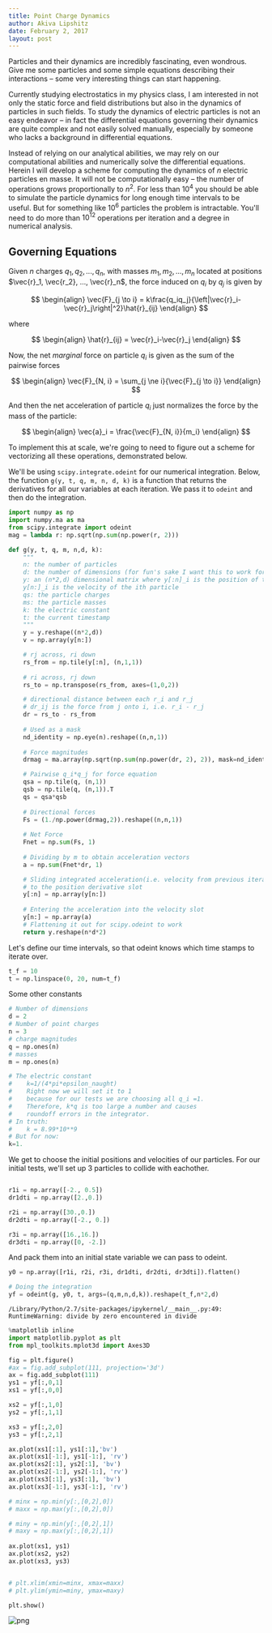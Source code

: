 ```yaml
---
title: Point Charge Dynamics
author: Akiva Lipshitz
date: February 2, 2017
layout: post
---
```

Particles and their dynamics are incredibly fascinating, even wondrous. Give me some particles and some simple equations describing their interactions – some very interesting things can start happening. 

Currently studying electrostatics in my physics class, I am interested in not only the static force and field distributions but also in the dynamics of particles in such fields. To study the dynamics of electric particles is not an easy endeavor – in fact the differential equations governing their dynamics are quite complex and not easily solved manually, especially by someone who lacks a background in differential equations. 

Instead of relying on our analytical abilities, we may rely on our computational abilities and numerically solve the differential equations. Herein I will develop a scheme for computing the dynamics of $n$ electric particles en masse. It will not be computationally easy – the number of operations grows proportionally to $n^2$. For less than $10^4$ you should be able to simulate the particle dynamics for long enough time intervals to be useful. But for something like $10^6$ particles the problem is intractable. You'll need to do more than $10^12$ operations per iteration and a degree in numerical analysis. 



## Governing Equations 

Given $n$ charges $q_1, q_2, ..., q_n$, with masses $m_1, m_2, ..., m_n$ located at positions $\vec{r}_1, \vec{r_2}, ..., \vec{r}_n$, the force induced on $q_i$ by $q_j$ is given by 

$$
\begin{align}
\vec{F}_{j \to i} = k\frac{q_iq_j}{\left|\vec{r}_i-\vec{r}_j\right|^2}\hat{r}_{ij}
\end{align}
$$

where 

$$
\begin{align}
\hat{r}_{ij} = \vec{r}_i-\vec{r}_j
\end{align}
$$

Now, the net *marginal* force on particle $q_i$ is given as the sum of the pairwise forces

$$
\begin{align}
\vec{F}_{N, i} = \sum_{j \ne i}{\vec{F}_{j \to i}}
\end{align}
$$

And then the net acceleration of particle $q_i$ just normalizes the force by the mass of the particle:

$$
\begin{align}
\vec{a}_i = \frac{\vec{F}_{N, i}}{m_i}
\end{align}
$$

To implement this at scale, we're going to need to figure out a scheme for vectorizing all these operations, demonstrated below. 

We'll be using `scipy.integrate.odeint` for our numerical integration. Below, the function `g(y, t, q, m, n, d, k)` is a function that returns the derivatives for all our variables at each iteration. We pass it to `odeint` and then do the integration. 


```python
import numpy as np
import numpy.ma as ma
from scipy.integrate import odeint
mag = lambda r: np.sqrt(np.sum(np.power(r, 2)))

def g(y, t, q, m, n,d, k):
    """
    n: the number of particles
    d: the number of dimensions (for fun's sake I want this to work for k-dimensional systems)
    y: an (n*2,d) dimensional matrix where y[:n]_i is the position of the ith particle and
    y[n:]_i is the velocity of the ith particle
    qs: the particle charges
    ms: the particle masses
    k: the electric constant
    t: the current timestamp
    """
    y = y.reshape((n*2,d))
    v = np.array(y[n:])

    # rj across, ri down
    rs_from = np.tile(y[:n], (n,1,1))
    
    # ri across, rj down
    rs_to = np.transpose(rs_from, axes=(1,0,2))

    # directional distance between each r_i and r_j
    # dr_ij is the force from j onto i, i.e. r_i - r_j
    dr = rs_to - rs_from
    
    # Used as a mask
    nd_identity = np.eye(n).reshape((n,n,1))
    
    # Force magnitudes
    drmag = ma.array(np.sqrt(np.sum(np.power(dr, 2), 2)), mask=nd_identity)

    # Pairwise q_i*q_j for force equation
    qsa = np.tile(q, (n,1))
    qsb = np.tile(q, (n,1)).T
    qs = qsa*qsb
    
    # Directional forces
    Fs = (1./np.power(drmag,2)).reshape((n,n,1))
    
    # Net Force
    Fnet = np.sum(Fs, 1)
    
    # Dividing by m to obtain acceleration vectors
    a = np.sum(Fnet*dr, 1)

    # Sliding integrated acceleration(i.e. velocity from previous iteration)
    # to the position derivative slot
    y[:n] = np.array(y[n:])
    
    # Entering the acceleration into the velocity slot
    y[n:] = np.array(a)
    # Flattening it out for scipy.odeint to work
    return y.reshape(n*d*2)
```

Let's define our time intervals, so that odeint knows which time stamps to iterate over. 


```python
t_f = 10
t = np.linspace(0, 20, num=t_f)
```

Some other constants


```python
# Number of dimensions
d = 2
# Number of point charges
n = 3
# charge magnitudes
q = np.ones(n)
# masses
m = np.ones(n)

# The electric constant 
#    k=1/(4*pi*epsilon_naught)
#    Right now we will set it to 1
#    because for our tests we are choosing all q_i =1. 
#    Therefore, k*q is too large a number and causes 
#    roundoff errors in the integrator. 
# In truth:
#    k = 8.99*10**9
# But for now:
k=1.
```

We get to choose the initial positions and velocities of our particles. For our initial tests, we'll set up 3 particles to collide with eachother. 


```python

r1i = np.array([-2., 0.5])
dr1dti = np.array([2.,0.])

r2i = np.array([30.,0.])
dr2dti = np.array([-2., 0.])

r3i = np.array([16.,16.])
dr3dti = np.array([0, -2.])
```

And pack them into an initial state variable we can pass to odeint. 


```python
y0 = np.array([r1i, r2i, r3i, dr1dti, dr2dti, dr3dti]).flatten()

```


```python
# Doing the integration
yf = odeint(g, y0, t, args=(q,m,n,d,k)).reshape(t_f,n*2,d)
```

    /Library/Python/2.7/site-packages/ipykernel/__main__.py:49: RuntimeWarning: divide by zero encountered in divide



```python
%matplotlib inline
import matplotlib.pyplot as plt
from mpl_toolkits.mplot3d import Axes3D

fig = plt.figure()
#ax = fig.add_subplot(111, projection='3d')
ax = fig.add_subplot(111)
ys1 = yf[:,0,1]
xs1 = yf[:,0,0]

xs2 = yf[:,1,0]
ys2 = yf[:,1,1]

xs3 = yf[:,2,0]
ys3 = yf[:,2,1]

ax.plot(xs1[:1], ys1[:1],'bv')     
ax.plot(xs1[-1:], ys1[-1:], 'rv') 
ax.plot(xs2[:1], ys2[:1], 'bv')    
ax.plot(xs2[-1:], ys2[-1:], 'rv') 
ax.plot(xs3[:1], ys3[:1], 'bv')    
ax.plot(xs3[-1:], ys3[-1:], 'rv') 

# minx = np.min(y[:,[0,2],0]) 
# maxx = np.max(y[:,[0,2],0]) 

# miny = np.min(y[:,[0,2],1]) 
# maxy = np.max(y[:,[0,2],1])
                                         
ax.plot(xs1, ys1)                      
ax.plot(xs2, ys2)    
ax.plot(xs3, ys3)                      


# plt.xlim(xmin=minx, xmax=maxx)
# plt.ylim(ymin=miny, ymax=maxy)

plt.show()

```


![png]({{site.url}}/images/ODE%20N-Dimensional%20Test%201_files/ODE%20N-Dimensional%20Test%201_11_0.png)



```python

```
